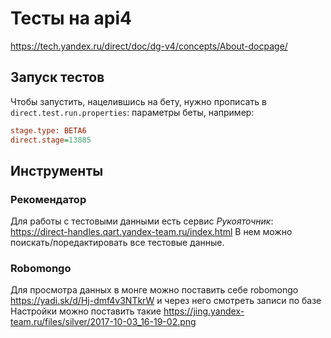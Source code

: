 # Тесты на api4
https://tech.yandex.ru/direct/doc/dg-v4/concepts/About-docpage/

## Запуск тестов
Чтобы запустить, нацелившись на бету, нужно прописать в `direct.test.run.properties`:
параметры беты, например:
```ini
stage.type: BETA6
direct.stage=13885
```

## Инструменты

### Рекомендатор
Для работы с тестовыми данными есть сервис _Рукояточник_: https://direct-handles.qart.yandex-team.ru/index.html
В нем можно поискать/поредактировать все тестовые данные.

### Robomongo
Для просмотра данных в монге можно поставить себе robomongo https://yadi.sk/d/Hj-dmf4v3NTkrW и через него смотреть записи по базе
Настройки можно поставить такие
https://jing.yandex-team.ru/files/silver/2017-10-03_16-19-02.png